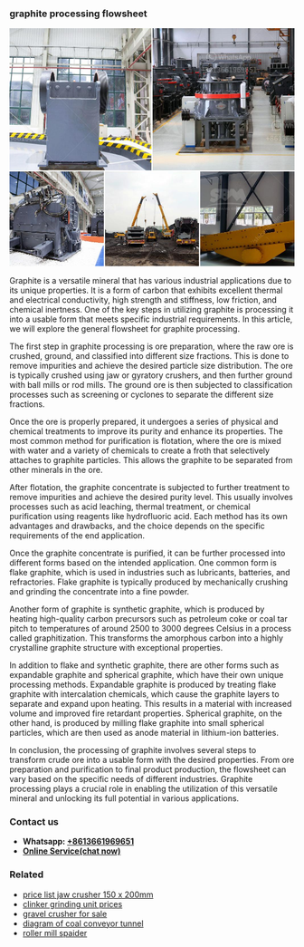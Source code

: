 <h3>graphite processing flowsheet</h3><img src='1708589555.jpg' alt=''><p>Graphite is a versatile mineral that has various industrial applications due to its unique properties. It is a form of carbon that exhibits excellent thermal and electrical conductivity, high strength and stiffness, low friction, and chemical inertness. One of the key steps in utilizing graphite is processing it into a usable form that meets specific industrial requirements. In this article, we will explore the general flowsheet for graphite processing.</p><p>The first step in graphite processing is ore preparation, where the raw ore is crushed, ground, and classified into different size fractions. This is done to remove impurities and achieve the desired particle size distribution. The ore is typically crushed using jaw or gyratory crushers, and then further ground with ball mills or rod mills. The ground ore is then subjected to classification processes such as screening or cyclones to separate the different size fractions.</p><p>Once the ore is properly prepared, it undergoes a series of physical and chemical treatments to improve its purity and enhance its properties. The most common method for purification is flotation, where the ore is mixed with water and a variety of chemicals to create a froth that selectively attaches to graphite particles. This allows the graphite to be separated from other minerals in the ore.</p><p>After flotation, the graphite concentrate is subjected to further treatment to remove impurities and achieve the desired purity level. This usually involves processes such as acid leaching, thermal treatment, or chemical purification using reagents like hydrofluoric acid. Each method has its own advantages and drawbacks, and the choice depends on the specific requirements of the end application.</p><p>Once the graphite concentrate is purified, it can be further processed into different forms based on the intended application. One common form is flake graphite, which is used in industries such as lubricants, batteries, and refractories. Flake graphite is typically produced by mechanically crushing and grinding the concentrate into a fine powder.</p><p>Another form of graphite is synthetic graphite, which is produced by heating high-quality carbon precursors such as petroleum coke or coal tar pitch to temperatures of around 2500 to 3000 degrees Celsius in a process called graphitization. This transforms the amorphous carbon into a highly crystalline graphite structure with exceptional properties.</p><p>In addition to flake and synthetic graphite, there are other forms such as expandable graphite and spherical graphite, which have their own unique processing methods. Expandable graphite is produced by treating flake graphite with intercalation chemicals, which cause the graphite layers to separate and expand upon heating. This results in a material with increased volume and improved fire retardant properties. Spherical graphite, on the other hand, is produced by milling flake graphite into small spherical particles, which are then used as anode material in lithium-ion batteries.</p><p>In conclusion, the processing of graphite involves several steps to transform crude ore into a usable form with the desired properties. From ore preparation and purification to final product production, the flowsheet can vary based on the specific needs of different industries. Graphite processing plays a crucial role in enabling the utilization of this versatile mineral and unlocking its full potential in various applications.</p><h3>Contact us</h3><ul><li><strong>Whatsapp:&nbsp;<a href="https://wa.me/8613661969651">+8613661969651</a></strong></li><li><a href="https://swt.shibang-china.com/?git&amp;zhl&amp;graphite processing flowsheet"><strong>Online Service(chat now)</strong></a></li></ul><h3>Related</h3><ul><li><a href='price list jaw crusher 150 x 200mm.md'>price list jaw crusher 150 x 200mm</a></li><li><a href='clinker grinding unit prices.md'>clinker grinding unit prices</a></li><li><a href='gravel crusher for sale.md'>gravel crusher for sale</a></li><li><a href='diagram of coal conveyor tunnel.md'>diagram of coal conveyor tunnel</a></li><li><a href='roller mill spaider.md'>roller mill spaider</a></li></ul>